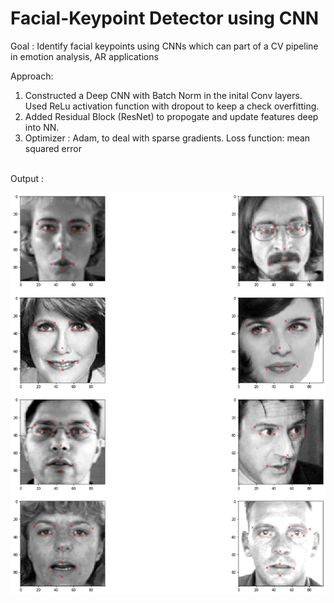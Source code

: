 # Facial-Keypoint Detector using CNN
Goal : Identify facial keypoints using CNNs which can part of a CV pipeline in emotion analysis, AR applications 

Approach: 
1. Constructed a Deep CNN with Batch Norm in the inital Conv layers. Used ReLu activation function with dropout to keep a check overfitting.
2. Added Residual Block (ResNet) to propogate and update features deep into NN.
3. Optimizer : Adam, to deal with sparse gradients. Loss function:  mean squared error 

<br />
Output :

![alt text](https://github.com/ukarthik27/Facial-Keypoint-Detector/blob/main/op.png?raw=true)
